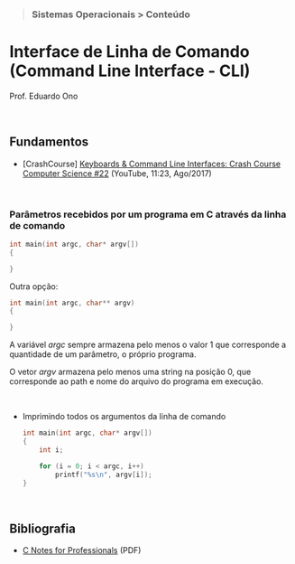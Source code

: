 > ### Sistemas Operacionais > Conteúdo

# Interface de Linha de Comando (Command Line Interface - CLI)

Prof. Eduardo Ono

<br>

## Fundamentos

* [CrashCourse] [Keyboards & Command Line Interfaces: Crash Course Computer Science #22](https://www.youtube.com/watch?v=4RPtJ9UyHS0) (YouTube, 11:23, Ago/2017)

<br>

### Parâmetros recebidos por um programa em C através da linha de comando

```c
int main(int argc, char* argv[])
{

}
```

Outra opção:
```c
int main(int argc, char** argv)
{

}
```

A variável _argc_ sempre armazena pelo menos o valor 1 que corresponde a quantidade de um parâmetro, o próprio programa.

O vetor _argv_ armazena pelo menos uma string na posição 0, que corresponde ao path e nome do arquivo do programa em execução.

<br>

* Imprimindo todos os argumentos da linha de comando

    ```c
    int main(int argc, char* argv[])
    {
        int i;

        for (i = 0; i < argc, i++)
            printf("%s\n", argv[i]);
    }
    ```

<br>

## Bibliografia

* [C Notes for Professionals](https://goalkicker.com/CBook/) (PDF)

<br>
